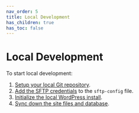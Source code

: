 ```yaml
---
nav_order: 5
title: Local Development
has_children: true
has_toc: false
---
```

# Local Development
To start local development:

1. [Setup your local Git repository](clone-git).
1. [Add the SFTP credentials](sftp-config) to the `sftp-config` file.
1. [Initialize the local WordPress install](start-wordpress).
1. [Sync down the site files and database](sync).
